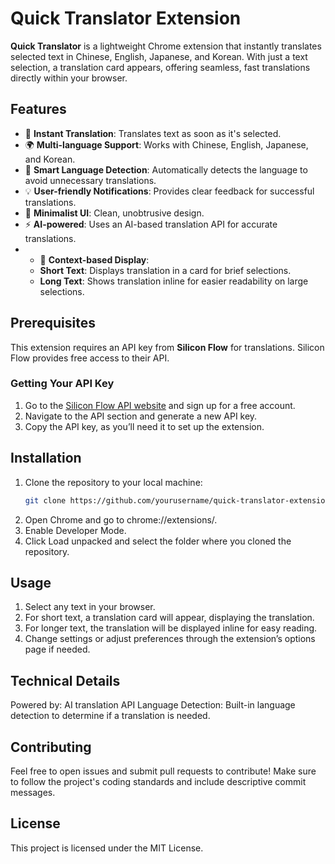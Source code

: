 # Quick Translator Extension

**Quick Translator** is a lightweight Chrome extension that instantly translates selected text in Chinese, English, Japanese, and Korean. With just a text selection, a translation card appears, offering seamless, fast translations directly within your browser.

## Features

- 🚀 **Instant Translation**: Translates text as soon as it's selected.
- 🌍 **Multi-language Support**: Works with Chinese, English, Japanese, and Korean.
- 🎯 **Smart Language Detection**: Automatically detects the language to avoid unnecessary translations.
- 💡 **User-friendly Notifications**: Provides clear feedback for successful translations.
- 🎨 **Minimalist UI**: Clean, unobtrusive design.
- ⚡ **AI-powered**: Uses an AI-based translation API for accurate translations.
- - 📄 **Context-based Display**:
  - **Short Text**: Displays translation in a card for brief selections.
  - **Long Text**: Shows translation inline for easier readability on large selections.

## Prerequisites

This extension requires an API key from **Silicon Flow** for translations. Silicon Flow provides free access to their API.

### Getting Your API Key

1. Go to the [Silicon Flow API website](https://www.siliconflow.com) and sign up for a free account.
2. Navigate to the API section and generate a new API key.
3. Copy the API key, as you’ll need it to set up the extension.

## Installation

1. Clone the repository to your local machine:
   ```bash
   git clone https://github.com/yourusername/quick-translator-extension.git

2. Open Chrome and go to chrome://extensions/.
3. Enable Developer Mode.
4. Click Load unpacked and select the folder where you cloned the repository.

## Usage

1. Select any text in your browser.
2. For short text, a translation card will appear, displaying the translation.
3. For longer text, the translation will be displayed inline for easy reading.
4. Change settings or adjust preferences through the extension’s options page if needed.

## Technical Details
Powered by: AI translation API
Language Detection: Built-in language detection to determine if a translation is needed.

## Contributing
Feel free to open issues and submit pull requests to contribute! Make sure to follow the project's coding standards and include descriptive commit messages.

## License
This project is licensed under the MIT License.

